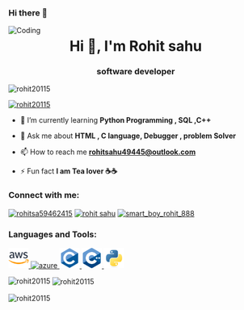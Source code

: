 ### Hi there 👋
<img align="right" alt="Coding" width="1000" src="https://user-images.githubusercontent.com/74038190/225813708-98b745f2-7d22-48cf-9150-083f1b00d6c9.gif">

<!--
**Rohit20115/Rohit20115** is a ✨ _special_ ✨ repository because its `README.md` (this file) appears on your GitHub profile.

Here are some ideas to get you started:

- 🔭 I’m currently working on ...
- 🌱 I’m currently learning ...
- 👯 I’m looking to collaborate on ...
- 🤔 I’m looking for help with ...
- 💬 Ask me about ...
- 📫 How to reach me: ...
- 😄 Pronouns: ...
- ⚡ Fun fact: ...
-->
<h1 align="center">Hi 👋, I'm Rohit sahu</h1>
<h3 align="center">software developer</h3>

<p align="left"> <img src="https://komarev.com/ghpvc/?username=rohit20115&label=Profile%20views&color=0e75b6&style=flat" alt="rohit20115" /> </p>

<p align="left"> <a href="https://github.com/ryo-ma/github-profile-trophy"><img src="https://github-profile-trophy.vercel.app/?username=rohit20115" alt="rohit20115" /></a> </p>


- 🌱 I’m currently learning **Python Programming , SQL ,C++**

- 💬 Ask me about **HTML , C language, Debugger , problem Solver**

- 📫 How to reach me **rohitsahu49445@outlook.com**

- ⚡ Fun fact **I am Tea lover ☕☕**

<h3 align="left">Connect with me:</h3>
<p align="left">
<a href="https://twitter.com/rohitsa59462415" target="blank"><img align="center" src="https://raw.githubusercontent.com/rahuldkjain/github-profile-readme-generator/master/src/images/icons/Social/twitter.svg" alt="rohitsa59462415" height="30" width="40" /></a>
<a href="https://linkedin.com/in/rohit sahu" target="blank"><img align="center" src="https://raw.githubusercontent.com/rahuldkjain/github-profile-readme-generator/master/src/images/icons/Social/linked-in-alt.svg" alt="rohit sahu" height="30" width="40" /></a>
<a href="https://instagram.com/smart_boy_rohit_888" target="blank"><img align="center" src="https://raw.githubusercontent.com/rahuldkjain/github-profile-readme-generator/master/src/images/icons/Social/instagram.svg" alt="smart_boy_rohit_888" height="30" width="40" /></a>
</p>

<h3 align="left">Languages and Tools:</h3>
<p align="left"> <a href="https://aws.amazon.com" target="_blank" rel="noreferrer"> <img src="https://raw.githubusercontent.com/devicons/devicon/master/icons/amazonwebservices/amazonwebservices-original-wordmark.svg" alt="aws" width="40" height="40"/> </a> <a href="https://azure.microsoft.com/en-in/" target="_blank" rel="noreferrer"> <img src="https://www.vectorlogo.zone/logos/microsoft_azure/microsoft_azure-icon.svg" alt="azure" width="40" height="40"/> </a> <a href="https://www.cprogramming.com/" target="_blank" rel="noreferrer"> <img src="https://raw.githubusercontent.com/devicons/devicon/master/icons/c/c-original.svg" alt="c" width="40" height="40"/> </a> <a href="https://www.w3schools.com/cpp/" target="_blank" rel="noreferrer"> <img src="https://raw.githubusercontent.com/devicons/devicon/master/icons/cplusplus/cplusplus-original.svg" alt="cplusplus" width="40" height="40"/> </a> <a href="https://www.python.org" target="_blank" rel="noreferrer"> <img src="https://raw.githubusercontent.com/devicons/devicon/master/icons/python/python-original.svg" alt="python" width="40" height="40"/> </a> </p>

<p><img align="left" src="https://github-readme-stats.vercel.app/api/top-langs?username=rohit20115&show_icons=true&locale=en&layout=compact" alt="rohit20115" /></p>

<p>&nbsp;<img align="center" src="https://github-readme-stats.vercel.app/api?username=rohit20115&show_icons=true&locale=en" alt="rohit20115" /></p>

<p><img align="center" src="https://github-readme-streak-stats.herokuapp.com/?user=rohit20115&" alt="rohit20115" /></p>
